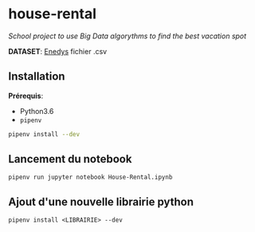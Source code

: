 # house-rental

_School project to use Big Data algorythms to find the best vacation spot_

__DATASET__: [Enedys](https://data.enedis.fr/explore/dataset/consommation-electrique-par-secteur-dactivite-commune/) fichier .csv

## Installation

__Prérequis__:

* Python3.6
* `pipenv`

```bash
pipenv install --dev
```

## Lancement du notebook

```shell
pipenv run jupyter notebook House-Rental.ipynb
```

## Ajout d'une nouvelle librairie python
```shell
pipenv install <LIBRAIRIE> --dev
```